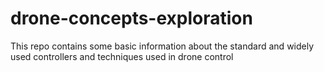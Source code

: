 # drone-concepts-exploration
This repo contains some basic information about the standard and widely used controllers and techniques used in drone control
